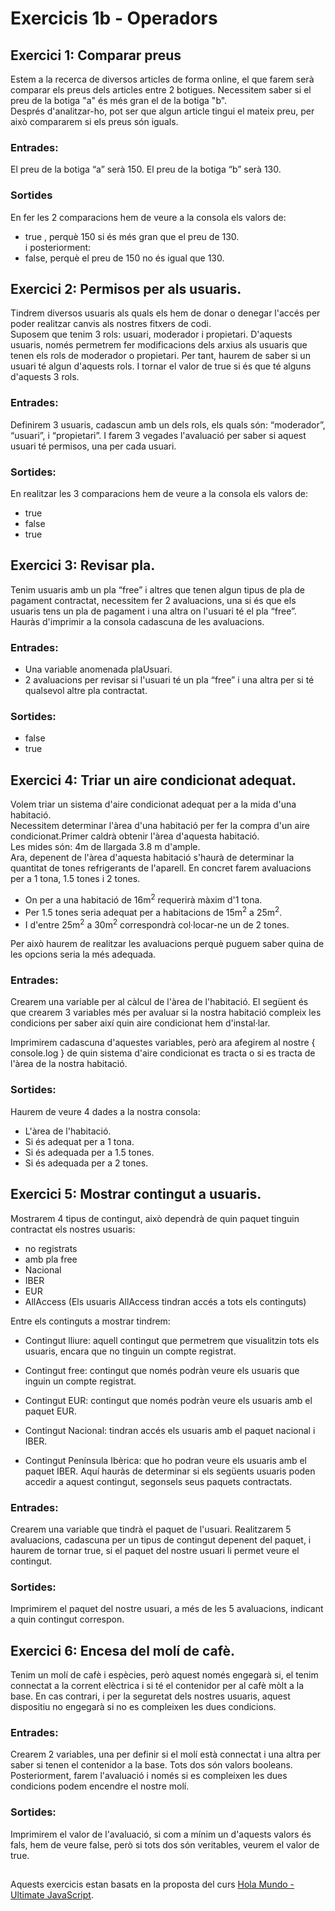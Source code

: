 # Exercicis 1b - Operadors

## Exercici 1: Comparar preus

Estem a la recerca de diversos articles de forma online, el que farem serà comparar els preus dels articles entre 2 botigues. Necessitem saber si el preu de la botiga "a" és més gran el de la botiga "b".   
Després d'analitzar-ho, pot ser que algun article tingui el mateix preu, per això compararem si els preus són iguals.
### Entrades:
El preu de la botiga “a” serà 150.
El preu de la botiga “b” serà 130.

### Sortides
En fer les 2 comparacions hem de veure a la consola els valors de:
- true , perquè 150 si és més gran que el preu de 130.  
i posteriorment:
- false, perquè el preu de 150 no és igual que 130.   

## Exercici 2: Permisos per als usuaris.
Tindrem diversos usuaris als quals els hem de donar o denegar l'accés per poder realitzar canvis als nostres fitxers de codi.   
Suposem que tenim 3 rols: usuari, moderador i propietari.
D'aquests usuaris, només permetrem fer modificacions dels arxius als usuaris que tenen els rols de moderador o propietari. Per tant, haurem de saber si un usuari té algun d'aquests rols. I tornar el valor de true si és que té alguns d'aquests 3 rols. 
### Entrades:

Definirem 3 usuaris, cadascun amb un dels rols, els quals són: “moderador”, “usuari”, i
“propietari”.
I farem 3 vegades l'avaluació per saber si aquest usuari té permisos, una per cada usuari. 

### Sortides:
En realitzar les 3 comparacions hem de veure a la consola els valors de:
- true
- false   
- true


## Exercici 3: Revisar pla.
Tenim usuaris amb un pla “free” i altres que tenen algun tipus de pla de pagament contractat, necessitem fer 2 avaluacions, una si és que els usuaris tens un pla de pagament i una altra on l'usuari té el pla “free”.
Hauràs d'imprimir a la consola cadascuna de les avaluacions.

### Entrades:

- Una variable anomenada plaUsuari.
- 2 avaluacions per revisar si l'usuari té un pla “free” i una altra per si té qualsevol altre pla
contractat. 
### Sortides:

- false
- true

## Exercici 4: Triar un aire condicionat adequat.
Volem triar un sistema d'aire condicionat adequat per a la mida d'una habitació.  
Necessitem determinar l'àrea d'una habitació per fer la compra d'un aire condicionat.Primer caldrà obtenir l'àrea d'aquesta habitació.   
Les mides són: 4m de llargada 3.8 m d'ample.  
Ara, depenent de l'àrea d'aquesta habitació s'haurà de determinar la quantitat de tones refrigerants de l'aparell. En concret farem avaluacions per a 1 tona, 1.5
tones i 2 tones.   
- On per a una habitació de 16m<sup>2</sup> requerirà màxim d'1 tona.
- Per 1.5 tones seria adequat per a habitacions de 15m<sup>2</sup> a 25m<sup>2</sup>.
- I d'entre 25m<sup>2</sup> a 30m<sup>2</sup> correspondrà col·locar-ne un de 2 tones.  

Per això haurem de realitzar les avaluacions perquè puguem saber quina de les opcions seria la més adequada.  
### Entrades:
Crearem una variable per al càlcul de l'àrea de l'habitació.
El següent és que crearem 3 variables més per avaluar si la nostra habitació compleix les condicions per saber així quin aire condicionat hem d'instal·lar.  

Imprimirem cadascuna d'aquestes variables, però ara afegirem al nostre { console.log } de quin sistema d'aire condicionat es tracta o si es tracta de l'àrea de la nostra habitació. 
### Sortides:
Haurem de veure 4 dades a la nostra consola:
- L'àrea de l'habitació.
- Si és adequat per a 1 tona.
- Si és adequada per a 1.5 tones.
- Si és adequada per a 2 tones.

## Exercici 5: Mostrar contingut a usuaris.
Mostrarem 4 tipus de contingut, això dependrà de quin
paquet tinguin contractat els nostres usuaris:   
- no registrats
- amb pla free
- Nacional
- IBER
- EUR
-  AllAccess (Els usuaris AllAccess tindran accés a
tots els continguts)  

Entre els continguts a mostrar tindrem:
- Contingut lliure: aquell contingut que permetrem que visualitzin tots els usuaris, encara que no tinguin
un compte registrat.   

- Contingut free: contingut que només podràn veure els usuaris que inguin un compte registrat.
- Contingut EUR: contingut que només podràn veure els usuaris amb el paquet EUR.
- Contingut Nacional: tindran accés els usuaris amb el paquet nacional i IBER.
- Contingut Península Ibèrica: que ho podran veure els usuaris amb el paquet IBER.
Aquí hauràs de determinar si els següents usuaris poden accedir a aquest contingut, segonsels seus paquets contractats.
### Entrades: 
Crearem una variable que tindrà el paquet de l'usuari.
Realitzarem 5 avaluacions, cadascuna per un tipus de contingut depenent del paquet, i haurem de tornar true, si el paquet del nostre usuari li permet veure el contingut.
### Sortides:
Imprimirem el paquet del nostre usuari, a més de les 5 avaluacions, indicant a quin contingut
correspon.

## Exercici 6: Encesa del molí de cafè.
Tenim un molí de cafè i espècies, però aquest només engegarà si, el tenim connectat a la corrent elèctrica i si té el contenidor per al cafè mòlt a la base. En cas contrari, i per la seguretat dels nostres usuaris, aquest dispositiu no engegarà si no es compleixen les dues condicions.
### Entrades:
Crearem 2 variables, una per definir si el molí està connectat i una altra per saber si tenen el contenidor a la base. Tots dos són valors booleans.
Posteriorment, farem l'avaluació i només si es compleixen les dues condicions podem encendre el nostre molí.
### Sortides:
Imprimirem el valor de l'avaluació, si com a mínim un d'aquests valors és fals, hem de veure false,
però si tots dos són veritables, veurem el valor de true.   

##
Aquests exercicis estan basats en la proposta del curs [Hola Mundo - Ultimate JavaScript](https://academia.holamundo.io/courses/ultimate-javascript).
